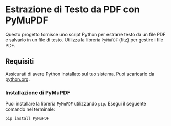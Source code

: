 # Estrazione di Testo da PDF con PyMuPDF

Questo progetto fornisce uno script Python per estrarre testo da un file PDF e salvarlo in un file di testo. Utilizza la libreria `PyMuPDF` (fitz) per gestire i file PDF.

## Requisiti

Assicurati di avere Python installato sul tuo sistema. Puoi scaricarlo da [python.org](https://www.python.org/downloads/).

### Installazione di PyMuPDF

Puoi installare la libreria `PyMuPDF` utilizzando `pip`. Esegui il seguente comando nel terminale:

```bash
pip install PyMuPDF

